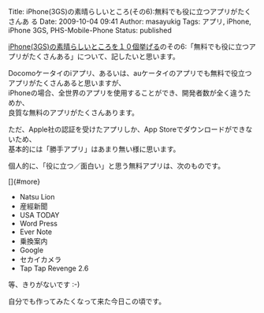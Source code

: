 Title: iPhone(3GS)の素晴らしいところ(その6):無料でも役に立つアプリがたくさんあ る
Date: 2009-10-04 09:41
Author: masayukig
Tags: アプリ, iPhone, iPhone 3GS, PHS-Mobile-Phone
Status: published

[iPhone(3GS)の素晴らしいところを１０個挙げる](http://www.0r2.info/blog/2009/08/09/iphone3gs%E3%81%AE%E7%B4%A0%E6%99%B4%E3%82%89%E3%81%97%E3%81%84%E3%81%A8%E3%81%93%E3%82%8D%E3%82%92%EF%BC%91%EF%BC%90%E5%80%8B%E6%8C%99%E3%81%92%E3%82%8B/)のその6:「無料でも役に立つアプリがたくさんある」について、記したいと思います。

Docomoケータイのiアプリ、あるいは、auケータイのアプリでも無料で役立つアプリがたくさんあると思いますが、  
iPhoneの場合、全世界のアプリを使用することができ、開発者数が全く違うためか、  
良質な無料のアプリがたくさんあります。

ただ、Apple社の認証を受けたアプリしか、App
Storeでダウンロードができないため、  
基本的には「勝手アプリ」はあまり無い様に思います。

個人的に、「役に立つ／面白い」と思う無料アプリは、次のものです。

[]{#more}

-   Natsu Lion
-   産經新聞
-   USA TODAY
-   Word Press
-   Ever Note
-   乗換案内
-   Google
-   セカイカメラ
-   Tap Tap Revenge 2.6

等、きりがないです :-)

自分でも作ってみたくなって来た今日この頃です。
